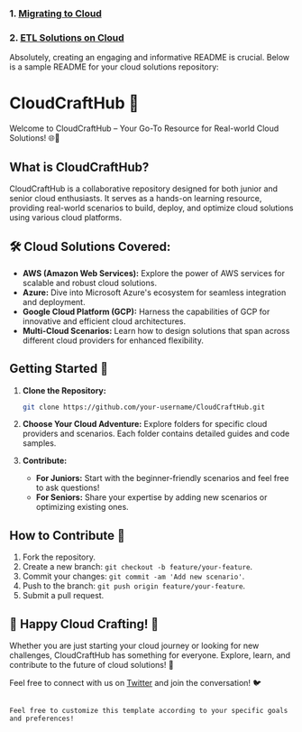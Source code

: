 ### 1. [Migrating to Cloud]()
### 2. [ETL Solutions on Cloud]()

Absolutely, creating an engaging and informative README is crucial. Below is a sample README for your cloud solutions repository:

# CloudCraftHub 🚀

Welcome to CloudCraftHub – Your Go-To Resource for Real-world Cloud Solutions! 🌐🔧

## What is CloudCraftHub?

CloudCraftHub is a collaborative repository designed for both junior and senior cloud enthusiasts. It serves as a hands-on learning resource, providing real-world scenarios to build, deploy, and optimize cloud solutions using various cloud platforms.

## 🛠️ Cloud Solutions Covered:

- **AWS (Amazon Web Services):** Explore the power of AWS services for scalable and robust cloud solutions.
- **Azure:** Dive into Microsoft Azure's ecosystem for seamless integration and deployment.
- **Google Cloud Platform (GCP):** Harness the capabilities of GCP for innovative and efficient cloud architectures.
- **Multi-Cloud Scenarios:** Learn how to design solutions that span across different cloud providers for enhanced flexibility.

## Getting Started 🚀

1. **Clone the Repository:**
   ```bash
   git clone https://github.com/your-username/CloudCraftHub.git
   ```

2. **Choose Your Cloud Adventure:**
   Explore folders for specific cloud providers and scenarios. Each folder contains detailed guides and code samples.

3. **Contribute:**
   - **For Juniors:** Start with the beginner-friendly scenarios and feel free to ask questions!
   - **For Seniors:** Share your expertise by adding new scenarios or optimizing existing ones.

## How to Contribute 🤝

1. Fork the repository.
2. Create a new branch: `git checkout -b feature/your-feature`.
3. Commit your changes: `git commit -am 'Add new scenario'`.
4. Push to the branch: `git push origin feature/your-feature`.
5. Submit a pull request.

## 🚀 Happy Cloud Crafting! 🚀

Whether you are just starting your cloud journey or looking for new challenges, CloudCraftHub has something for everyone. Explore, learn, and contribute to the future of cloud solutions! 🌟

Feel free to connect with us on [Twitter](https://twitter.com/CloudCraftHub) and join the conversation! 🐦
```

Feel free to customize this template according to your specific goals and preferences!
